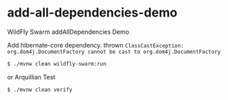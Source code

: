 # add-all-dependencies-demo

WildFly Swarm addAllDependencies Demo

Add hibernate-core dependency. thrown `ClassCastException: org.dom4j.DocumentFactory cannot be cast to org.dom4j.DocumentFactory`

``` sh
$ ./mvnw clean wildfly-swarm:run
```

or Arquillian Test

``` sh
$ ./mvnw clean verify
```